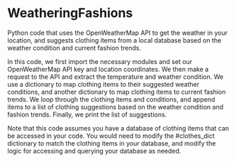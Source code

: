 # WeatheringFashions
Python code that uses the OpenWeatherMap API to get the weather in your location, and suggests clothing items from a local database based on the weather condition and current fashion trends.

In this code, we first import the necessary modules and set our OpenWeatherMap API key and location coordinates. We then make a request to the API and extract the temperature and weather condition. We use a dictionary to map clothing items to their suggested weather conditions, and another dictionary to map clothing items to current fashion trends. We loop through the clothing items and conditions, and append items to a list of clothing suggestions based on the weather condition and fashion trends. Finally, we print the list of suggestions.

Note that this code assumes you have a database of clothing items that can be accessed in your code. You would need to modify the #clothes_dict dictionary to match the clothing items in your database, and modify the logic for accessing and querying your database as needed.
